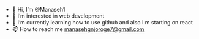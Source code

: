 - 👋 Hi, I’m @Manaseh1
- 👀 I’m interested in web development
- 🌱 I’m currently learning how to use github and also I m starting on react
- 📫 How to reach me manasehgnjoroge7@gmail.com

<!---
Manaseh1/Manaseh1 is a ✨ special ✨ repository because its `README.md` (this file) appears on your GitHub profile.
You can click the Preview link to take a look at your changes.
--->

